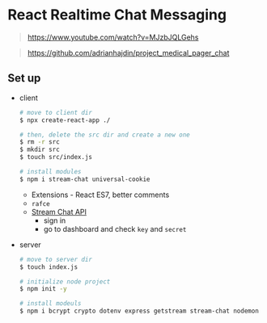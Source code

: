 # React Realtime Chat Messaging

> https://www.youtube.com/watch?v=MJzbJQLGehs

> https://github.com/adrianhajdin/project_medical_pager_chat

## Set up

- client

  ```bash
  # move to client dir
  $ npx create-react-app ./

  # then, delete the src dir and create a new one
  $ rm -r src
  $ mkdir src
  $ touch src/index.js

  # install modules
  $ npm i stream-chat universal-cookie
  ```

  - Extensions - React ES7, better comments
  - `rafce`
  - [Stream Chat API](https://getstream.io)
    - sign in
    - go to dashboard and check `key` and `secret`

- server

  ```bash
  # move to server dir
  $ touch index.js

  # initialize node project
  $ npm init -y

  # install modeuls
  $ npm i bcrypt crypto dotenv express getstream stream-chat nodemon twilio cors
  ```
